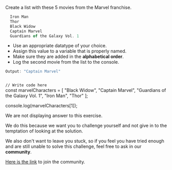 Create a list with
these 5 movies from the
Marvel franchise.
```js
  Iron Man
  Thor
  Black Widow
  Captain Marvel
  Guardians of the Galaxy Vol. 1
```
- Use an appropriate datatype of your choice.
- Assign this value to a variable that is properly named.
- Make sure they are added in the **alphabetical order**.
- Log the second movie from the list to the console.

```js
Output: "Captain Marvel"
```
<codeblock language="javascript" type="exercise" testMode="fixedInput" showSolution="false">
<code>
// Write code here
</code>
<solution>
const marvelCharacters = [
  "Black Widow",
  "Captain Marvel",
  "Guardians of the Galaxy Vol. 1",
  "Iron Man",
  "Thor"
];

console.log(marvelCharacters[1]);
</solution>
</codeblock>

We are not displaying answer to this exercise.

We do this because we want you to challenge yourself
and
not give in to the temptation of looking at the solution.

We also don't want to leave you stuck, so if you feel
you have tried enough and are still unable to solve
this challenge, feel free to ask in our **community**.

[Here is the link](https://join.slack.com/t/bigbinaryacademy/shared_invite/zt-2kj86untg-wCGh2GPBA2I3iWZk4ke~tg) to join the community.
